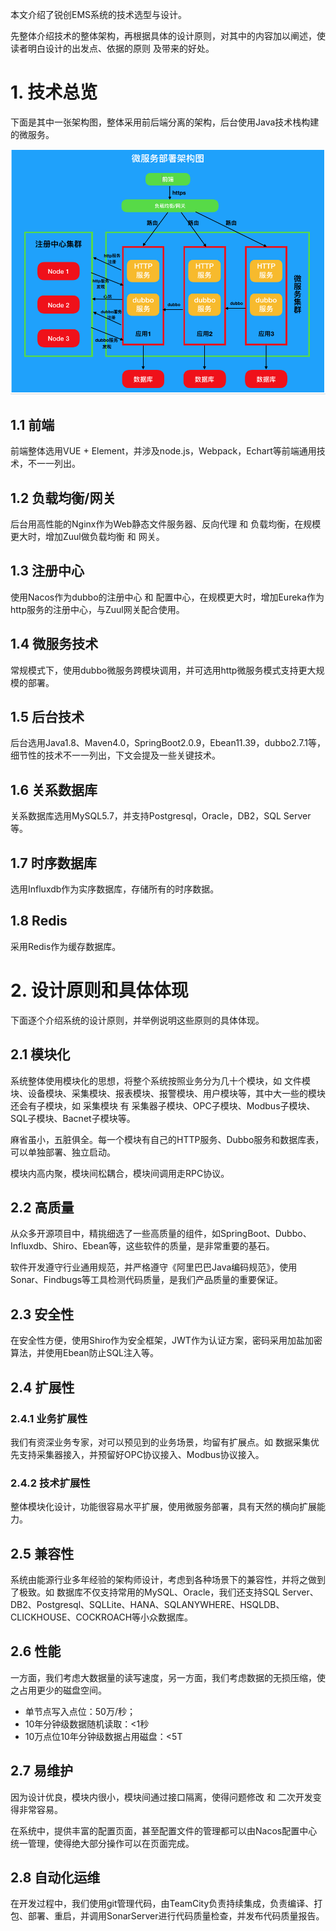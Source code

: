 本文介绍了锐创EMS系统的技术选型与设计。

先整体介绍技术的整体架构，再根据具体的设计原则，对其中的内容加以阐述，使读者明白设计的出发点、依据的原则 及带来的好处。

# 1. 技术总览

下面是其中一张架构图，整体采用前后端分离的架构，后台使用Java技术栈构建的微服务。

![image-20191210004608559](锐创EMS技术路线图.assets/image-20191210004608559.png)

## 1.1 前端

前端整体选用VUE + Element，并涉及node.js，Webpack，Echart等前端通用技术，不一一列出。

## 1.2 负载均衡/网关

后台用高性能的Nginx作为Web静态文件服务器、反向代理 和 负载均衡，在规模更大时，增加Zuul做负载均衡 和 网关。

## 1.3 注册中心

使用Nacos作为dubbo的注册中心 和 配置中心，在规模更大时，增加Eureka作为http服务的注册中心，与Zuul网关配合使用。

## 1.4 微服务技术

常规模式下，使用dubbo微服务跨模块调用，并可选用http微服务模式支持更大规模的部署。

## 1.5 后台技术

后台选用Java1.8、Maven4.0，SpringBoot2.0.9，Ebean11.39，dubbo2.7.1等，细节性的技术不一一列出，下文会提及一些关键技术。

## 1.6 关系数据库

关系数据库选用MySQL5.7，并支持Postgresql，Oracle，DB2，SQL Server等。

## 1.7 时序数据库

选用Influxdb作为实序数据库，存储所有的时序数据。

## 1.8 Redis

采用Redis作为缓存数据库。

# 2. 设计原则和具体体现

下面逐个介绍系统的设计原则，并举例说明这些原则的具体体现。

## 2.1 模块化

系统整体使用模块化的思想，将整个系统按照业务分为几十个模块，如 文件模块、设备模块、采集模块、报表模块、报警模块、用户模块等，其中大一些的模块还会有子模块，如 采集模块 有 采集器子模块、OPC子模块、Modbus子模块、SQL子模块、Bacnet子模块等。

麻省虽小，五脏俱全。每一个模块有自己的HTTP服务、Dubbo服务和数据库表，可以单独部署、独立启动。

模块内高内聚，模块间松耦合，模块间调用走RPC协议。

## 2.2 高质量

从众多开源项目中，精挑细选了一些高质量的组件，如SpringBoot、Dubbo、Influxdb、Shiro、Ebean等，这些软件的质量，是非常重要的基石。

软件开发遵守行业通用规范，并严格遵守《阿里巴巴Java编码规范》，使用Sonar、Findbugs等工具检测代码质量，是我们产品质量的重要保证。

## 2.3 安全性

在安全性方便，使用Shiro作为安全框架，JWT作为认证方案，密码采用加盐加密算法，并使用Ebean防止SQL注入等。

## 2.4 扩展性

### 2.4.1 业务扩展性

我们有资深业务专家，对可以预见到的业务场景，均留有扩展点。如 数据采集优先支持采集器接入，并预留好OPC协议接入、Modbus协议接入。

### 2.4.2 技术扩展性

整体模块化设计，功能很容易水平扩展，使用微服务部署，具有天然的横向扩展能力。

## 2.5 兼容性

系统由能源行业多年经验的架构师设计，考虑到各种场景下的兼容性，并将之做到了极致。如 数据库不仅支持常用的MySQL、Oracle，我们还支持SQL Server、DB2、Postgresql、SQLLite、HANA、SQLANYWHERE、HSQLDB、CLICKHOUSE、COCKROACH等小众数据库。

## 2.6 性能

一方面，我们考虑大数据量的读写速度，另一方面，我们考虑数据的无损压缩，使之占用更少的磁盘空间。

- 单节点写入点位：50万/秒；
- 10年分钟级数据随机读取：<1秒
- 10万点位10年分钟级数据占用磁盘：<5T

## 2.7 易维护

因为设计优良，模块内很小，模块间通过接口隔离，使得问题修改 和 二次开发变得非常容易。

在系统中，提供丰富的配置页面，甚至配置文件的管理都可以由Nacos配置中心统一管理，使得绝大部分操作可以在页面完成。

## 2.8 自动化运维

在开发过程中，我们使用git管理代码，由TeamCity负责持续集成，负责编译、打包、部署、重启，并调用SonarServer进行代码质量检查，并发布代码质量报告。


